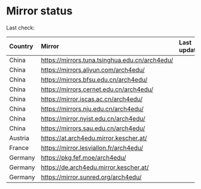 <script src="./time.js"></script>
# Mirror status
Last check: <script type="text/javascript">localize(1719127109.64022);</script>

|Country|Mirror|Last update|
|:------|:-----|:----------|
|China|https://mirrors.tuna.tsinghua.edu.cn/arch4edu/|<script type="text/javascript">localize(1719081276);</script>|
|China|https://mirrors.aliyun.com/arch4edu/|<script type="text/javascript">localize(1719081276);</script>|
|China|https://mirrors.bfsu.edu.cn/arch4edu/|<script type="text/javascript">localize(1719081276);</script>|
|China|https://mirrors.cernet.edu.cn/arch4edu/|<script type="text/javascript">localize(1719081276);</script>|
|China|https://mirror.iscas.ac.cn/arch4edu/|<script type="text/javascript">localize(1719081276);</script>|
|China|https://mirrors.nju.edu.cn/arch4edu/|<script type="text/javascript">localize(1719081276);</script>|
|China|https://mirror.nyist.edu.cn/arch4edu/|<script type="text/javascript">localize(1719081276);</script>|
|China|https://mirrors.sau.edu.cn/arch4edu/|<script type="text/javascript">localize(1719081276);</script>|
|Austria|https://at.arch4edu.mirror.kescher.at/|<script type="text/javascript">localize(1719081276);</script>|
|France|https://mirror.lesviallon.fr/arch4edu/|<script type="text/javascript">localize(1719081276);</script>|
|Germany|https://pkg.fef.moe/arch4edu/|<script type="text/javascript">localize(1719081276);</script>|
|Germany|https://de.arch4edu.mirror.kescher.at/|<script type="text/javascript">localize(1719081276);</script>|
|Germany|https://mirror.sunred.org/arch4edu/|<script type="text/javascript">localize(1719081276);</script>|

<script src="./tablefilter/tablefilter.js"></script>
<script src="./table.js"></script>